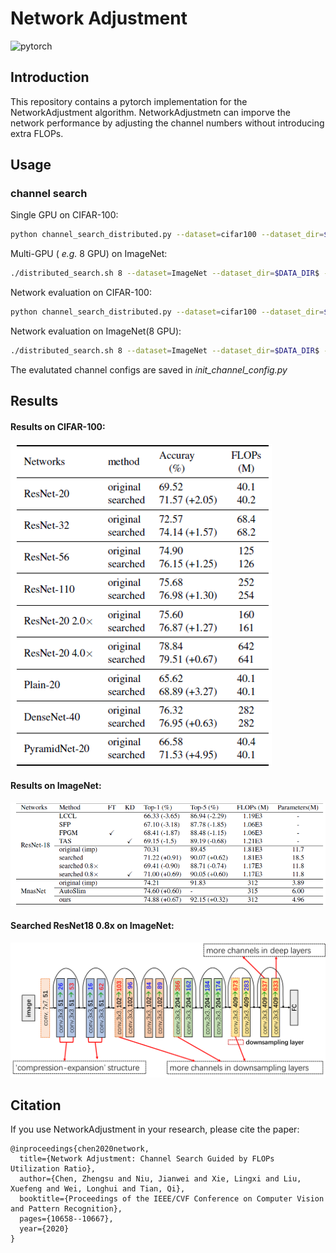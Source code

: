 # Network Adjustment

![pytorch](https://img.shields.io/badge/pytorch-v1.0.0-green.svg?style=plastic)

## Introduction
This repository contains a pytorch implementation for the NetworkAdjustment algorithm. NetworkAdjustmetn can 
imporve the network performance by adjusting the channel numbers without introducing extra FLOPs.

## Usage
### channel search
Single GPU on CIFAR-100:
```bash
python channel_search_distributed.py --dataset=cifar100 --dataset_dir=$DATA_DIR$ --gpu=0 --batch_size=128 --learning_rate=0.15 --epochs=200 --arch=resnet_cifar --depth=20 --drop_rate=0.05 --base_drop_rate=0.05 --update_num=6 --update_num_decay=0.5 --arch_learning_rate=0.15 --arch_learning_rate_decay=0.01
```
Multi-GPU ( *e.g.* 8 GPU) on ImageNet:
```bash
./distributed_search.sh 8 --dataset=ImageNet --dataset_dir=$DATA_DIR$ --batch_size=64 --learning_rate=0.2 --epochs=10 --arch=resnet_imagenet --init_channels=64 --classes=1000 --drop_rate=0.05 --base_drop_rate=0.2 --layerd=F --depth=18 --weight_decay=4e-5 --update_num=6
```
Network evaluation on CIFAR-100:
```bash
python channel_search_distributed.py --dataset=cifar100 --dataset_dir=$DATA_DIR$ --gpu=0 --batch_size=128 --learning_rate=0.15 --epochs=200 --arch=resnet_cifar --depth=20 --drop_rate=0.05 --eval=T --init_channel_config=resnet20_cifar_searched --train_portion=1.0 
```
Network evaluation on ImageNet(8 GPU):
```bash
./distributed_search.sh 8 --dataset=ImageNet --dataset_dir=$DATA_DIR$ --batch_size=128 --learning_rate=0.4 --epochs=90 --arch=resnet_imagenet --init_channels=64 --classes=1000 --depth=18 --weight_decay=4e-5 --label_smoothing=0.1 --warmup=T --warmup_epochs=5 --warmup_lr=1e-3 --eval=T --init_channel_config=resnet18_08x_imagenet_searched
```
The evalutated channel configs are saved in *init_channel_config.py*
## Results
#### Results on CIFAR-100:
![results on ImageNet](tables_and_imgs/table_cifar.png "ImageNet")

#### Results on ImageNet:
![results on ImageNet](tables_and_imgs/table_imagenet.png "ImageNet")

#### Searched ResNet18 0.8x on ImageNet:
![Search ResNet18](tables_and_imgs/resnet18_searched.png "Search ResNet18")

## Citation
If you use NetworkAdjustment in your research, please cite the paper:
```
@inproceedings{chen2020network,
  title={Network Adjustment: Channel Search Guided by FLOPs Utilization Ratio},
  author={Chen, Zhengsu and Niu, Jianwei and Xie, Lingxi and Liu, Xuefeng and Wei, Longhui and Tian, Qi},
  booktitle={Proceedings of the IEEE/CVF Conference on Computer Vision and Pattern Recognition},
  pages={10658--10667},
  year={2020}
}
```
